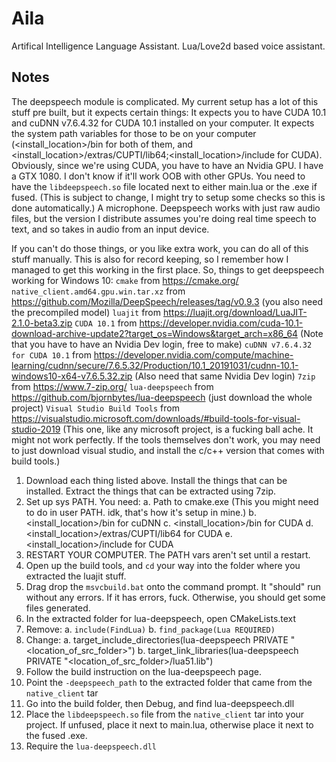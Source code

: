 # Aila
 Artifical Intelligence Language Assistant. Lua/Love2d based voice assistant.
 
## Notes
The deepspeech module is complicated. My current setup has a lot of this stuff pre built, but it expects certain things:
	It expects you to have CUDA 10.1 and cuDNN v7.6.4.32 for CUDA 10.1 installed on your computer.
	It expects the system path variables for those to be on your computer (<install_location>/bin for both of them, and <install_location>/extras/CUPTI/lib64;<install_location>/include for CUDA).
	Obviously, since we're using CUDA, you have to have an Nvidia GPU. I have a GTX 1080. I don't know if it'll work OOB with other GPUs.
	You need to have the `libdeepspeech.so` file located next to either main.lua or the .exe if fused. (This is subject to change, I might try to setup some checks so this is done automatically.)
	A microphone. Deepspeech works with just raw audio files, but the version I distribute assumes you're doing real time speech to text, and so takes in audio from an input device.
	
If you can't do those things, or you like extra work, you can do all of this stuff manually. This is also for record keeping, so I remember how I managed to get this working in the first place. So, things to get deepspeech working for Windows 10:
	`cmake` from https://cmake.org/
	`native_client.amd64.gpu.win.tar.xz` from https://github.com/Mozilla/DeepSpeech/releases/tag/v0.9.3 (you also need the precompiled model)
	`luajit` from https://luajit.org/download/LuaJIT-2.1.0-beta3.zip
	`CUDA 10.1` from https://developer.nvidia.com/cuda-10.1-download-archive-update2?target_os=Windows&target_arch=x86_64 (Note that you have to have an Nvidia Dev login, free to make)
	`cuDNN v7.6.4.32 for CUDA 10.1` from https://developer.nvidia.com/compute/machine-learning/cudnn/secure/7.6.5.32/Production/10.1_20191031/cudnn-10.1-windows10-x64-v7.6.5.32.zip (Also need that same Nvidia Dev login)
	`7zip` from https://www.7-zip.org/
	`lua-deepspeech` from https://github.com/bjornbytes/lua-deepspeech (just download the whole project)
	`Visual Studio Build Tools` from https://visualstudio.microsoft.com/downloads/#build-tools-for-visual-studio-2019 (This one, like any microsoft project, is a fucking ball ache. It might not work perfectly. If the tools themselves don't work, you may need to just download visual studio, and install the c/c++ version that comes with build tools.)

1. Download each thing listed above. Install the things that can be installed. Extract the things that can be extracted using 7zip.
2. Set up sys PATH. You need:
	a. Path to cmake.exe (This you might need to do in user PATH. idk, that's how it's setup in mine.)
	b. <install_location>/bin for cuDNN
	c. <install_location>/bin for CUDA
	d. <install_location>/extras/CUPTI/lib64 for CUDA
	e. <install_location>/include for CUDA
3. RESTART YOUR COMPUTER. The PATH vars aren't set until a restart.
4. Open up the build tools, and `cd` your way into the folder where you extracted the luajit stuff.
5. Drag drop the `msvcbuild.bat` onto the command prompt. It "should" run without any errors. If it has errors, fuck. Otherwise, you should get some files generated.
6. In the extracted folder for lua-deepspeech, open CMakeLists.text
7. Remove:
	a. `include(FindLua)`
	b. `find_package(Lua REQUIRED)`
8. Change:
	a. target_include_directories(lua-deepspeech PRIVATE "<location_of_src_folder>")
	b. target_link_libraries(lua-deepspeech PRIVATE "<location_of_src_folder>/lua51.lib")
9. Follow the build instruction on the lua-deepspeech page.
10. Point the `-deepspeech_path` to the extracted folder that came from the `native_client` tar
11. Go into the build folder, then Debug, and find lua-deepspeech.dll
12. Place the `libdeepspeech.so` file from the `native_client` tar into your project. If unfused, place it next to main.lua, otherwise place it next to the fused .exe.
13. Require the `lua-deepspeech.dll`
